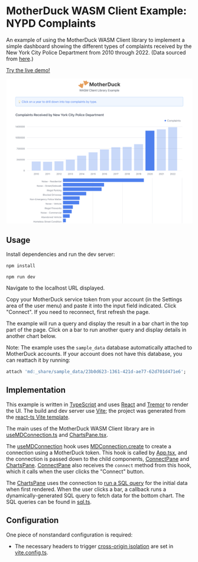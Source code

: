 # MotherDuck WASM Client Example: NYPD Complaints

An example of using the MotherDuck WASM Client library to implement a simple dashboard showing the different types of complaints received by the New York City Police Department from 2010 through 2022. (Data sourced from [here](https://data.cityofnewyork.us/Social-Services/311-Service-Requests-from-2010-to-Present/erm2-nwe9).)

[Try the live demo!](https://motherduckdb.github.io/wasm-client/nypd-complaints/)

[<img src="docs/nypd_complaints.png" alt="Screenshot of NYPD Complaints example" width="600px">](https://motherduckdb.github.io/wasm-client/nypd-complaints/)

## Usage

Install dependencies and run the dev server:

```
npm install
```
```
npm run dev
```

Navigate to the localhost URL displayed.

Copy your MotherDuck service token from your account (in the Settings area of the user menu) and paste it into the input field indicated.
Click "Connect".
If you need to reconnect, first refresh the page.

The example will run a query and display the result in a bar chart in the top part of the page.
Click on a bar to run another query and display details in another chart below.

Note: The example uses the `sample_data` database automatically attached to MotherDuck accounts. If your account does not have this database, you can reattach it by running:

```sql
attach 'md:_share/sample_data/23b0d623-1361-421d-ae77-62d701d471e6';
```

## Implementation

This example is written in [TypeScript](https://www.typescriptlang.org/) and uses [React](https://react.dev/) and [Tremor](https://www.tremor.so/) to render the UI. The build and dev server use [Vite](https://vitejs.dev/); the project was generated from the [react-ts Vite template](https://github.com/vitejs/vite/tree/main/packages/create-vite/template-react-ts).

The main uses of the MotherDuck WASM Client library are in [useMDConnection.ts](src/useMDConnection.ts) and [ChartsPane.tsx](src/ChartsPane.tsx).

The [useMDConnection](src/useMDConnection.ts) hook uses [MDConnection.create](../../README.md#creating-connections) to create a connection using a MotherDuck token. This hook is called by [App.tsx](src/App.tsx), and the connection is passed down to the child components, [ConnectPane](src/ConnectPane.tsx) and [ChartsPane](src/ChartsPane.tsx). [ConnectPane](src/ConnectPane.tsx) also receives the `connect` method from this hook, which it calls when the user clicks the "Connect" button.

The [ChartsPane](src/ChartsPane.tsx) uses the connection to [run a SQL query](../../README.md#evaluating-queries) for the initial data when first rendered. When the user clicks a bar, a callback runs a dynamically-generated SQL query to fetch data for the bottom chart. The SQL queries can be found in [sql.ts](src/sql.ts).

## Configuration

One piece of nonstandard configuration is required:

- The necessary headers to trigger [cross-origin isolation](../../README.md#requirements) are set in [vite.config.ts](vite.config.ts).